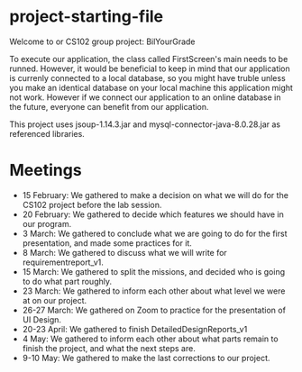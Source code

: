 # project-starting-file

Welcome to or CS102 group project: BilYourGrade

To execute our application, the class called FirstScreen's main needs to be runned. However, it would be beneficial to keep in mind that our application is currenly connected to a local database, so you might have truble unless you make an identical database on your local machine this application might not work. However if we connect our application to an online database in the future, everyone can benefit from our application.

This project uses jsoup-1.14.3.jar and mysql-connector-java-8.0.28.jar as referenced libraries.


# Meetings #
* 15 February: We gathered to make a decision on what we will do for the CS102 project before the lab session.
* 20 February: We gathered to decide which features we should have in our program.
* 3 March: We gathered to conclude what we are going to do for the first presentation, and made some practices for it.
* 8 March: We gathered to discuss what we will write for requirementreport_v1.
* 15 March: We gathered to split the missions, and decided who is going to do what part roughly.
* 23 March: We gathered to inform each other about what level we were at on our project.
* 26-27 March: We gathered on Zoom to practice for the presentation of UI Design.
* 20-23 April: We gathered to finish DetailedDesignReports_v1
* 4 May: We gathered to inform each other about what parts remain to finish the project, and what the next steps are.
* 9-10 May: We gathered to make the last corrections to our project.
